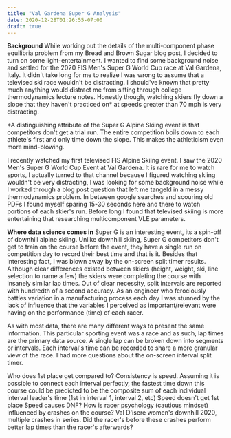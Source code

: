 ```yaml
---
title: "Val Gardena Super G Analysis"
date: 2020-12-28T01:26:55-07:00
draft: true
---
```

**Background**
While working out the details of the multi-component phase equilibria problem from my Bread and Brown Sugar blog post, I decided to turn on some light-entertainment. I wanted to find some background noise and settled for the 2020 FIS Men's Super G World Cup race at Val Gardena, Italy. It didn't take long for me to realize I was wrong to assume that a televised ski race wouldn't be distracting. I should've known that pretty much anything would distract me from sifting through college thermodynamics lecture notes. Honestly though, watching skiers fly down a slope that they haven't practiced on* at speeds greater than 70 mph is very distracting. 

*A distinguishing attribute of the Super G Alpine Skiing event is that competitors don't get a trial run. The entire competition boils down to each athlete's first and only time down the slope. This makes the athleticism even more mind-blowing. 

I recently watched my first televised FIS Alpine Skiing event. I saw the 2020 Men's Super G World Cup Event at Val Gardena. It is rare for me to watch sports, I actually turned to that channel because I figured watching skiing wouldn't be very distracting, I was looking for some background noise while I worked through a blog post question that left me tangeld in a messy thermodynamics problem. In between google searches and scouring old PDFs I found myself sparing 15-30 seconds here and there to watch portions of each skier's run. Before long I found that televised skiing is more entertaining that researching multicomponent VLE parameters.

**Where data science comes in**
Super G is an interesting event, its a spin-off of downhill alpine skiing. Unlike downhill skiing, Super G competitors don't get to train on the course before the event, they have a single run on competition day to record their best time and that is it. Besides that interesting fact, I was blown away by the on-screen split timer results. Although clear differences existed between skiers (height, weight, ski, line selection to name a few) the skiers were completing the course with insanely similar lap times. Out of clear necessity, split intervals are reported with hundredth of a second accuracy. As an engineer who ferociously battles variation in a manufacturing process each day I was stunned by the lack of influence that the variables I perceived as important/relevant were having on the performance (time) of each racer.

As with most data, there are many different ways to present the same information. This particular sporting event was a race and as such, lap times are the primary data source. A single lap can be broken down into segments or intervals. Each interval's time can be recorded to share a more granular view of the race. I had more questions about the on-screen interval split timer.

Who does 1st place get compared to? 
Consistency is speed. Assuming it is possible to connect each interval perfectly, the fastest time down this course could be predicted to be the composite sum of each individual interval leader's time (1st in interval 1, interval 2, etc)
Speed doesn't get 1st place
Speed causes DNF?
How is racer psychology (cautious mindset) influenced by crashes on the course? Val D'isere women's downhill 2020, multiple crashes in series. Did the racer's before these crashes perform better lap times than the racer's afterwards?

